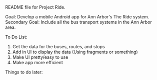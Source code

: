README file for Project Ride.

Goal: Develop a mobile Android app for Ann Arbor's The Ride system.
Secondary Goal: Include all the bus transport systems in the Ann Arbor area.

To Do List:
1. Get the data for the buses, routes, and stops
2. Add in UI to display the data (Using fragments or something)
3. Make UI pretty/easy to use
4. Make app more efficient

Things to do later:

